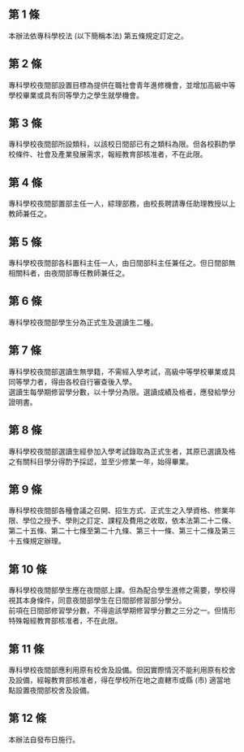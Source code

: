 第 1 條
-------
本辦法依專科學校法 (以下簡稱本法) 第五條規定訂定之。

第 2 條
-------
專科學校夜間部設置目標為提供在職社會青年進修機會，並增加高級中等  
學校畢業或具有同等學力之學生就學機會。

第 3 條
-------
專科學校夜間部所設類科，以該校日間部已有之類科為限。但各校斟酌學  
校條件、社會及產業發展需求，報經教育部核准者，不在此限。

第 4 條
-------
專科學校夜間部置部主任一人，綜理部務，由校長聘請專任助理教授以上  
教師兼任之。

第 5 條
-------
專科學校夜間部各科置科主任一人，由日間部科主任兼任之。但日間部無  
相關科者，由夜間部專任教師兼任之。

第 6 條
-------
專科學校夜間部學生分為正式生及選讀生二種。

第 7 條
-------
專科學校夜間部選讀生無學籍，不需經入學考試，高級中等學校畢業或具  
同等學力者，得由各校自行審查後入學。  
選讀生每學期修習學分數，以十學分為限。選讀成績及格者，應發給學分  
證明書。

第 8 條
-------
專科學校夜間部選讀生經參加入學考試錄取為正式生者，其原已選讀及格  
之有關科目學分得酌予採認，並至少修業一年，始得畢業。

第 9 條
-------
專科學校夜間部各種會議之召開、招生方式、正式生之入學資格、修業年  
限、學位之授予、學則之訂定、課程及費用之收取，依本法第二十二條、  
第二十五條、第二十七條至第二十九條、第三十一條、第三十二條及第三  
十五條規定辦理。

第 10 條
--------
專科學校夜間部學生應在夜間部上課。但為配合學生進修之需要，學校得  
視其本身條件，同意夜間部學生在日間部修習部分學分。  
前項在日間部修習學分數，不得逾該學期修習學分數之三分之一。但情形  
特殊報經教育部核准者，不在此限。

第 11 條
--------
專科學校夜間部應利用原有校舍及設備。但因實際情況不能利用原有校舍  
及設備，經報教育部核准者，得在學校所在地之直轄市或縣 (市) 適當地  
點設置夜間部校舍及設備。

第 12 條
--------
本辦法自發布日施行。

